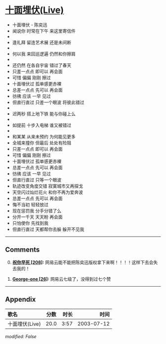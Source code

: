 # [十面埋伏(Live)](https://music.163.com/song?id=31234193)

* 十面埋伏 - 陈奕迅
* 闻说你 时常在下午 来这里寄信件
* 
* 逢礼拜 留连艺术展 还是未间断
* 
* 何以我 来回巡逻遍 仍然和你擦肩
* 
* 还仍然 在各自宇宙 错过了春天
* 只差一点点 即可以 再会面
* 可惜 偏偏 刚刚 擦过
* 十面埋伏过 孤单感更赤裸
* 总差一点点 先可以 再会面
* 彷彿 应该 一早 见过
* 但直行直过 只差一个眼波 将彼此错过
* 
* 迟两秒 搭上地下铁 能与你碰上么
* 
* 如提前 十步入电梯 谁又被错过
* 
* 和某某 从来未预约 为何能见更多
* 全城来撞你 但最后 处处有险阻
* 只差一点点 即可以 再会面
* 可惜 偏偏 刚刚 擦过
* 十面埋伏过 孤单感更赤裸
* 总差一点点 先可以 再会面
* 彷彿 应该 一早 见过
* 但直行直过 只等一个眼波
* 轨迹改变角度交错 寂寞城市又再探戈
* 天空闪过灿烂花火 和你不再为爱奔波
* 总差一点点 先可以 再会面
* 悔不当初 轻轻放过
* 现在惩罚我 分手分错了么
* 分开一千天 天天盼 再会面
* 只怕使你 先找到我
* 但直行直过 天都帮你去躲 躲开不见我


---

## Comments
0. **[祝你早死 \[208\]](https://music.163.com/#/user/home?id=320185478):** 网易云能不能把陈奕迅版权拿下来啊！！！！这样下去会失去我的！

1. **[George-one \[26\]](https://music.163.com/#/user/home?id=309659625):** 网易云七级了，没得到过七个赞



---

## Appendix

|歌名|分数|时长|时间|
|:---|:---:|---:|---:|
|十面埋伏(Live)|20.0|3:57|2003-07-12

*modified: False*